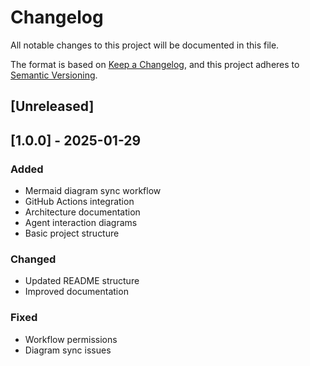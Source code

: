 # Changelog

All notable changes to this project will be documented in this file.

The format is based on [Keep a Changelog](https://keepachangelog.com/en/1.0.0/),
and this project adheres to [Semantic Versioning](https://semver.org/spec/v2.0.0.html).

## [Unreleased]

## [1.0.0] - 2025-01-29
### Added
- Mermaid diagram sync workflow
- GitHub Actions integration
- Architecture documentation
- Agent interaction diagrams
- Basic project structure

### Changed
- Updated README structure
- Improved documentation

### Fixed
- Workflow permissions
- Diagram sync issues 